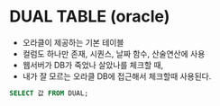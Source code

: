 # DUAL TABLE (oracle)

- 오라클이 제공하는 기본 테이블
- 컬럼도 하나만 존재, 시퀀스, 날짜 함수, 산술연산에 사용
- 웹서버가 DB가 죽었나 살았나를 체크할 때,
- 내가 잘 모르는 오라클 DB에 접근해서 체크할때 사용된다.

```sql
SELECT 값 FROM DUAL;
```
